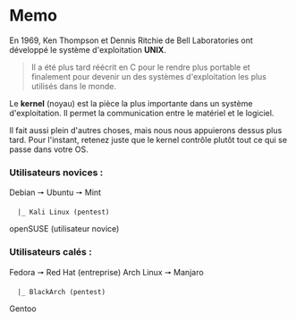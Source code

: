 # Memo

En 1969, Ken Thompson et Dennis Ritchie de Bell Laboratories ont développé le système d'exploitation **UNIX**. 
>Il a été plus tard réécrit en C pour le rendre plus portable et finalement pour devenir un des systèmes d'exploitation les plus utilisés dans le monde.

Le **kernel** (noyau) est la pièce la plus importante dans un système d'exploitation. 
Il permet la communication entre le matériel et le logiciel. 

Il fait aussi plein d'autres choses, mais nous nous appuierons dessus plus tard. 
Pour l'instant, retenez juste que le kernel contrôle plutôt tout ce qui se passe dans votre OS.

### Utilisateurs novices :
Debian 🠖 Ubuntu 🠖 Mint

      |_ Kali Linux (pentest)
openSUSE (utilisateur novice)

### Utilisateurs calés :
Fedora 🠖 Red Hat (entreprise)
Arch Linux 🠖 Manjaro

      |_ BlackArch (pentest)
Gentoo


